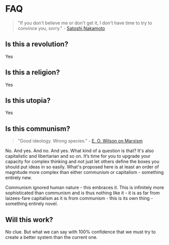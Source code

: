 # FAQ

> "If you don't believe me or don't get it, I don't have time to try to convince you, sorry." - [Satoshi Nakamoto](https://www.goodreads.com/quotes/10722205-if-you-don-t-believe-me-or-don-t-get-it-i)

## Is this a revolution?

Yes

## Is this a religion?

Yes

## Is this utopia?

Yes

## Is this communism?

> "Good ideology. Wrong species." - [E. O. Wilson on Marxism](https://paulgraham.com/quo.html#:~:text=%22Good%20ideology.%20Wrong%20species.%22%0A%0A%E2%80%93%20E.%20O.%20Wilson%20on%20Marxism)



No. And yes. And no. And yes. What kind of a question is that? It's also capitalistic and libertarian and so on. It’s time for you to upgrade your capacity for complex thinking and not just let others define the boxes you should put ideas in so easily. What's proposed here is at least an order of magnitude more complex than either communism or capitalism - something entirely new.

Communism ignored human nature - this embraces it. This is infinitely more sophisticated than communism and is thus nothing like it - it is as far from laizees-fare capitalism as it is from communism - this is its own thing - something entirely novel.




## Will this work?

No clue. But what we can say with 100% confidence that we must try to create a better system than the current one.


